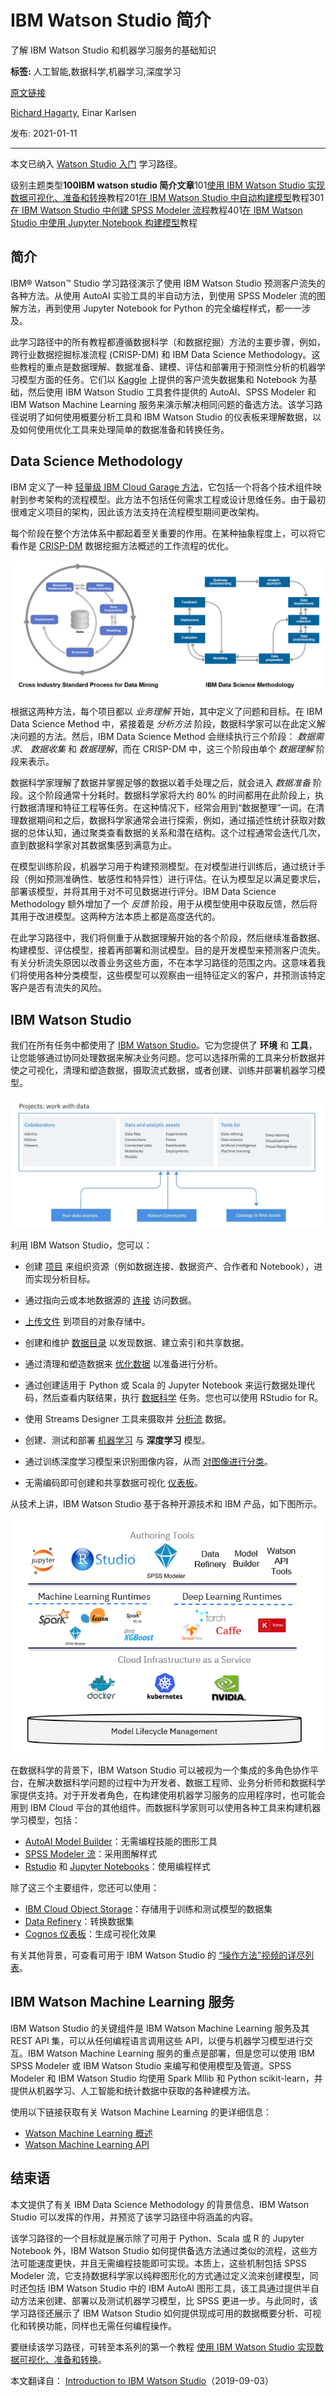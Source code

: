 # IBM Watson Studio 简介
了解 IBM Watson Studio 和机器学习服务的基础知识

**标签:** 人工智能,数据科学,机器学习,深度学习

[原文链接](https://developer.ibm.com/zh/articles/introduction-watson-studio/)

[Richard Hagarty](https://developer.ibm.com/zh/profiles/rich.hagarty), Einar Karlsen

发布: 2021-01-11

* * *

本文已纳入 [Watson Studio 入门](https://developer.ibm.com/zh/series/learning-path-watson-studio/) 学习路径。

级别主题类型**100****IBM watson studio 简介****文章**101[使用 IBM Watson Studio 实现数据可视化、准备和转换](https://developer.ibm.com/zh/tutorials/watson-studio-data-visualization-preparation-transformation/)教程201[在 IBM Watson Studio 中自动构建模型](https://developer.ibm.com/zh/tutorials/watson-studio-auto-ai/)教程301[在 IBM Watson Studio 中创建 SPSS Modeler 流程](https://developer.ibm.com/zh/tutorials/watson-studio-spss-modeler-flow/)教程401[在 IBM Watson Studio 中使用 Jupyter Notebook 构建模型](https://developer.ibm.com/zh/tutorials/watson-studio-using-jupyter-notebook/)教程

## 简介

IBM® Watson™ Studio 学习路径演示了使用 IBM Watson Studio 预测客户流失的各种方法。从使用 AutoAI 实验工具的半自动方法，到使用 SPSS Modeler 流的图解方法，再到使用 Jupyter Notebook for Python 的完全编程样式，都一一涉及。

此学习路径中的所有教程都遵循数据科学（和数据挖掘）方法的主要步骤，例如，跨行业数据挖掘标准流程 (CRISP-DM) 和 IBM Data Science Methodology。这些教程的重点是数据理解、数据准备、建模、评估和部署用于预测性分析的机器学习模型方面的任务。它们以 [Kaggle](https://www.kaggle.com/sandipdatta/customer-churn-analysis) 上提供的客户流失数据集和 Notebook 为基础，然后使用 IBM Watson Studio 工具套件提供的 AutoAI、SPSS Modeler 和 IBM Watson Machine Learning 服务来演示解决相同问题的备选方法。该学习路径说明了如何使用概要分析工具和 IBM Watson Studio 的仪表板来理解数据，以及如何使用优化工具来处理简单的数据准备和转换任务。

## Data Science Methodology

IBM 定义了一种 [轻量级 IBM Cloud Garage 方法](https://developer.ibm.com/technologies/data-science/articles/the-lightweight-ibm-cloud-garage-method-for-data-science/)，它包括一个将各个技术组件映射到参考架构的流程模型。此方法不包括任何需求工程或设计思维任务。由于最初很难定义项目的架构，因此该方法支持在流程模型期间更改架构。

每个阶段在整个方法体系中都起着至关重要的作用。在某种抽象程度上，可以将它看作是 [CRISP-DM](https://www.the-modeling-agency.com/crisp-dm.pdf) 数据挖掘方法概述的工作流程的优化。

![02.01-CRISP-DM-1](../ibm_articles_img/introduction-watson-studio_images_02.01-CRISP-DM-1.png)

根据这两种方法，每个项目都以 _业务理解_ 开始，其中定义了问题和目标。在 IBM Data Science Method 中，紧接着是 _分析方法_ 阶段，数据科学家可以在此定义解决问题的方法。然后，IBM Data Science Method 会继续执行三个阶段： _数据需求_、 _数据收集_ 和 _数据理解_，而在 CRISP-DM 中，这三个阶段由单个 _数据理解_ 阶段来表示。

数据科学家理解了数据并掌握足够的数据以着手处理之后，就会进入 _数据准备_ 阶段。这个阶段通常十分耗时。数据科学家将大约 80% 的时间都用在此阶段上，执行数据清理和特征工程等任务。在这种情况下，经常会用到“数据整理”一词。在清理数据期间和之后，数据科学家通常会进行探索，例如，通过描述性统计获取对数据的总体认知，通过聚类查看数据的关系和潜在结构。这个过程通常会迭代几次，直到数据科学家对其数据集感到满意为止。

在模型训练阶段，机器学习用于构建预测模型。在对模型进行训练后，通过统计手段（例如预测准确性、敏感性和特异性）进行评估。在认为模型足以满足要求后，部署该模型，并将其用于对不可见数据进行评分。IBM Data Science Methodology 额外增加了一个 _反馈_ 阶段，用于从模型使用中获取反馈，然后将其用于改进模型。这两种方法本质上都是高度迭代的。

在此学习路径中，我们将侧重于从数据理解开始的各个阶段，然后继续准备数据、构建模型、评估模型，接着再部署和测试模型。目的是开发模型来预测客户流失。有关分析流失原因以改善业务这些方面，不在本学习路径的范围之内。这意味着我们将使用各种分类模型，这些模型可以观察由一组特征定义的客户，并预测该特定客户是否有流失的风险。

## IBM Watson Studio

我们在所有任务中都使用了 [IBM Watson Studio](https://dataplatform.cloud.ibm.com/docs/content/getting-started/welcome-main.html)。它为您提供了 **环境** 和 **工具**，让您能够通过协同处理数据来解决业务问题。您可以选择所需的工具来分析数据并使之可视化，清理和塑造数据，摄取流式数据，或者创建、训练并部署机器学习模型。

![02.2-Watson-Studio](../ibm_articles_img/introduction-watson-studio_images_02.2-Watson-Studio.png)

利用 IBM Watson Studio，您可以：

- 创建 [项目](https://dataplatform.cloud.ibm.com/docs/content/wsj/manage-data/manage-projects.html?audience=wdp) 来组织资源（例如数据连接、数据资产、合作者和 Notebook），进而实现分析目标。

- 通过指向云或本地数据源的 [连接](https://dataplatform.cloud.ibm.com/docs/content/wsj/getting-started/assets.html#connection) 访问数据。

- [上传文件](https://dataplatform.cloud.ibm.com/docs/content/wsj/manage-data/add-data-project.html) 到项目的对象存储中。

- 创建和维护 [数据目录](https://dataplatform.cloud.ibm.com/docs/content/wsj/catalog/manage-catalog.html) 以发现数据、建立索引和共享数据。

- 通过清理和塑造数据来 [优化数据](https://dataplatform.cloud.ibm.com/docs/content/wsj/refinery/refining_data.html) 以准备进行分析。

- 通过创建适用于 Python 或 Scala 的 Jupyter Notebook 来运行数据处理代码，然后查看内联结果，执行 [数据科学](https://dataplatform.cloud.ibm.com/docs/content/wsj/analyze-data/data-science.html) 任务。您也可以使用 RStudio for R。

- 使用 Streams Designer 工具来摄取并 [分析流](https://dataplatform.cloud.ibm.com/docs/content/wsj/streaming-pipelines/overview-streaming-pipelines.html) 数据。

- 创建、测试和部署 [机器学习](https://dataplatform.cloud.ibm.com/docs/content/wsj/analyze-data/ml-overview.html) 与 **深度学习** 模型。

- 通过训练深度学习模型来识别图像内容，从而 [对图像进行分类](https://dataplatform.cloud.ibm.com/docs/content/wsj/analyze-data/visual-recognition-overview.html)。

- 无需编码即可创建和共享数据可视化 [仪表板](https://dataplatform.cloud.ibm.com/docs/content/wsj/getting-started/assets.html#dashboard)。


从技术上讲，IBM Watson Studio 基于各种开源技术和 IBM 产品，如下图所示。

![02.3-Watson-Studio-Architecture](../ibm_articles_img/introduction-watson-studio_images_02.3-Watson-Studio-Architecture.png)

在数据科学的背景下，IBM Watson Studio 可以被视为一个集成的多角色协作平台，在解决数据科学问题的过程中为开发者、数据工程师、业务分析师和数据科学家提供支持。对于开发者角色，在构建使用机器学习服务的应用程序时，也可能会用到 IBM Cloud 平台的其他组件。而数据科学家则可以使用各种工具来构建机器学习模型，包括：

- [AutoAI Model Builder](https://dataplatform.cloud.ibm.com/docs/content/wsj/analyze-data/autoai-overview.html?audience=wdp&context=wdp)：无需编程技能的图形工具
- [SPSS Modeler 流](https://dataplatform.cloud.ibm.com/docs/content/wsd/spss-modeler.html)：采用图解样式
- [Rstudio](https://dataplatform.cloud.ibm.com/docs/content/wsj/analyze-data/rstudio-overview.html) 和 [Jupyter Notebooks](https://dataplatform.cloud.ibm.com/docs/content/wsj/analyze-data/notebooks-parent.html?linkInPage=true)：使用编程样式

除了这三个主要组件，您还可以使用：

- [IBM Cloud Object Storage](https://www.ibm.com/cn-zh/cloud/object-storage)：存储用于训练和测试模型的数据集
- [Data Refinery](https://dataplatform.cloud.ibm.com/docs/content/wsj/refinery/refining_data.html)：转换数据集
- [Cognos 仪表板](https://www.ibm.com/support/knowledgecenter/en/SSEP7J_11.1.0/com.ibm.swg.ba.cognos.ug_ca_dshb.doc/ca_waca_tut_overview_for_docs.html)：生成可视化效果

有关其他背景，可查看可用于 IBM Watson Studio 的 [“操作方法”视频的详尽列表](https://dataplatform.cloud.ibm.com/docs/content/wsj/getting-started/videos.html)。

## IBM Watson Machine Learning 服务

IBM Watson Studio 的关键组件是 IBM Watson Machine Learning 服务及其 REST API 集，可以从任何编程语言调用这些 API，以便与机器学习模型进行交互。IBM Watson Machine Learning 服务的重点是部署，但是您可以使用 IBM SPSS Modeler 或 IBM Watson Studio 来编写和使用模型及管道。SPSS Modeler 和 IBM Watson Studio 均使用 Spark Mllib 和 Python scikit-learn，并提供从机器学习、人工智能和统计数据中获取的各种建模方法。

使用以下链接获取有关 Watson Machine Learning 的更详细信息：

- [Watson Machine Learning 概述](https://dataplatform.cloud.ibm.com/docs/content/wsj/analyze-data/ml-overview.html)
- [Watson Machine Learning API](https://watson-ml-api.mybluemix.net/)

## 结束语

本文提供了有关 IBM Data Science Methodology 的背景信息、IBM Watson Studio 可以发挥的作用，并预览了该学习路径中将涵盖的内容。

该学习路径的一个目标就是展示除了可用于 Python、Scala 或 R 的 Jupyter Notebook 外，IBM Watson Studio 如何提供备选方法通过类似的流程，这些方法可能速度更快，并且无需编程技能即可实现。本质上，这些机制包括 SPSS Modeler 流，它支持数据科学家以纯粹图形化的方式通过定义流来创建模型，同时还包括 IBM Watson Studio 中的 IBM AutoAI 图形工具，该工具通过提供半自动方法来创建、部署以及测试机器学习模型，比 SPSS 更进一步。与此同时，该学习路径还展示了 IBM Watson Studio 如何提供现成可用的数据概要分析、可视化和转换功能，同样也无需任何编程操作。

要继续该学习路径，可转至本系列的第一个教程 [使用 IBM Watson Studio 实现数据可视化、准备和转换](https://developer.ibm.com/zh/tutorials/watson-studio-data-visualization-preparation-transformation/)。

本文翻译自： [Introduction to IBM Watson Studio](https://developer.ibm.com/articles/introduction-watson-studio/)（2019-09-03）